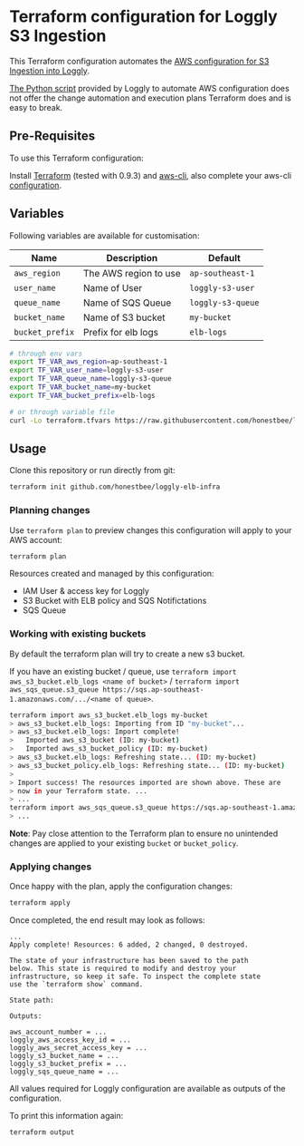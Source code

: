 # Terraform configuration for Loggly S3 Ingestion

This Terraform configuration automates the [AWS configuration for S3 Ingestion into Loggly](https://www.loggly.com/docs/s3-ingestion-manual/).

[The Python script](https://www.loggly.com/docs/s3-ingestion-auto) provided by Loggly to automate AWS configuration does not offer the change automation and execution plans Terraform does and is easy to break.

## Pre-Requisites

To use this Terraform configuration:

Install [Terraform](https://www.terraform.io/downloads.html) (tested with 0.9.3) and [aws-cli](http://docs.aws.amazon.com/cli/latest/userguide/installing.html), also complete your aws-cli [configuration](http://docs.aws.amazon.com/cli/latest/userguide/cli-chap-getting-started.html).

## Variables

Following variables are available for customisation:

| Name            | Description                         | Default           |
| --------------- | ----------------------------------- | ----------------- |
| `aws_region`    | The AWS region to use               | `ap-southeast-1`  |
| `user_name`     | Name of User                        | `loggly-s3-user`  |
| `queue_name`    | Name of SQS Queue                   | `loggly-s3-queue` |
| `bucket_name`   | Name of S3 bucket                   | `my-bucket`       |
| `bucket_prefix` | Prefix for elb logs                 | `elb-logs`        |

```bash
# through env vars
export TF_VAR_aws_region=ap-southeast-1
export TF_VAR_user_name=loggly-s3-user
export TF_VAR_queue_name=loggly-s3-queue
export TF_VAR_bucket_name=my-bucket
export TF_VAR_bucket_prefix=elb-logs

# or through variable file
curl -Lo terraform.tfvars https://raw.githubusercontent.com/honestbee/loggly-elb-infra/master/terraform.tfvars.example
```

## Usage

Clone this repository or run directly from git:

```bash
terraform init github.com/honestbee/loggly-elb-infra
```

### Planning changes

Use `terraform plan` to preview changes this configuration will apply to your AWS account:

```bash
terraform plan
```

Resources created and managed by this configuration:

- IAM User & access key for Loggly
- S3 Bucket with ELB policy and SQS Notifictations
- SQS Queue

### Working with existing buckets

By default the terraform plan will try to create a new s3 bucket.

If you have an existing bucket / queue, use `terraform import aws_s3_bucket.elb_logs <name of bucket>` / `terraform import aws_sqs_queue.s3_queue https://sqs.ap-southeast-1.amazonaws.com/.../<name of queue>`.

```bash
terraform import aws_s3_bucket.elb_logs my-bucket
> aws_s3_bucket.elb_logs: Importing from ID "my-bucket"...
> aws_s3_bucket.elb_logs: Import complete!
>   Imported aws_s3_bucket (ID: my-bucket)
>   Imported aws_s3_bucket_policy (ID: my-bucket)
> aws_s3_bucket.elb_logs: Refreshing state... (ID: my-bucket)
> aws_s3_bucket_policy.elb_logs: Refreshing state... (ID: my-bucket)
>
> Import success! The resources imported are shown above. These are
> now in your Terraform state. ...
> ...
terraform import aws_sqs_queue.s3_queue https://sqs.ap-southeast-1.amazonaws.com/.../loggly-s3-queue
> ...

```

**Note**: Pay close attention to the Terraform plan to ensure no unintended changes are applied to your existing `bucket` or `bucket_policy`.

### Applying changes

Once happy with the plan, apply the configuration changes:

```bash
terraform apply
```

Once completed, the end result may look as follows:

```
...
Apply complete! Resources: 6 added, 2 changed, 0 destroyed.

The state of your infrastructure has been saved to the path
below. This state is required to modify and destroy your
infrastructure, so keep it safe. To inspect the complete state
use the `terraform show` command.

State path:

Outputs:

aws_account_number = ...
loggly_aws_access_key_id = ...
loggly_aws_secret_access_key = ...
loggly_s3_bucket_name = ...
loggly_s3_bucket_prefix = ...
loggly_sqs_queue_name = ...
```

All values required for Loggly configuration are available as outputs of the configuration.

To print this information again:

```
terraform output
```
